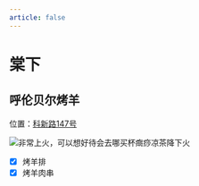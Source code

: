 ```yaml
---
article: false
---
```


# 棠下

## 呼伦贝尔烤羊

<i class="fa-solid fa-location-dot"></i> 位置：<a href="https://ditu.amap.com/place/B0FFLCC9S3" target="_blank">科新路147号</a>

![非常上火，可以想好待会去哪买杯癍痧凉茶降下火](https://img.sherry4869.com/blog/life/food/china/guangdong/guangzhou/th/tx/hlbe/1.jpg)

- [x] 烤羊排
- [x] 烤羊肉串